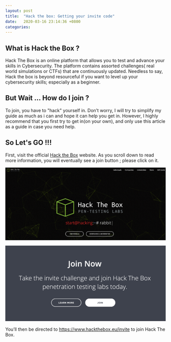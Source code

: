 ```yaml
---
layout: post
title:  "Hack the box: Getting your invite code"
date:   2020-03-16 23:14:36 +0800
categories:
---
```


## What is Hack the Box ?

Hack The Box is an online platform that allows you to test and advance your skills in Cybersecurity. The platform contains assorted challenges( real world simulations or CTFs) that are continuously updated. Needless to say, Hack the box is beyond resourceful if you want to level up your cybersecurity skills; especially as a beginner.

## But Wait ... How do I join ?

To join, you have to "hack" yourself in. Don’t worry, I will try to simplify my guide as much as i can and hope it can help you get in. However, I highly recommend that you first try to get in(on your own), and only use this article as a guide in case you need help.


## So Let's GO !!!

First, visit the official [Hack the Box](https://www.hackthebox.eu) website. As you scroll down to read more information, you will eventually see a join button ; please click on it.

![htb.jpg](/assets/images/posts/HTB-invite-code/htb.png)

![htb-joinnow.jpg](/assets/images/posts/HTB-invite-code/htb-joinnow.jpg)

You’ll then be directed to https://www.hackthebox.eu/invite to join Hack The Box.



